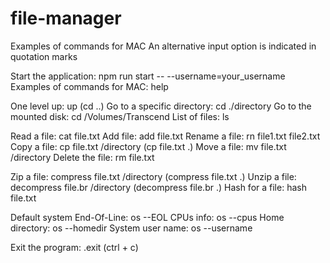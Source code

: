 # file-manager

Examples of commands for MAC
An alternative input option is indicated in quotation marks

Start the application: npm run start -- --username=your_username
Examples of commands for MAC: help

One level up: up (cd ..)
Go to a specific directory: cd ./directory
Go to the mounted disk: cd /Volumes/Transcend
List of files: ls

Read a file: cat file.txt
Add file: add file.txt
Rename a file: rn file1.txt file2.txt
Copy a file: cp file.txt /directory (cp file.txt .)
Move a file: mv file.txt /directory
Delete the file: rm file.txt

Zip a file: compress file.txt /directory (compress file.txt .)
Unzip a file: decompress file.br /directory (decompress file.br .)
Hash for a file: hash file.txt

Default system End-Of-Line: os --EOL
CPUs info: os --cpus
Home directory: os --homedir
System user name: os --username

Exit the program: .exit (ctrl + c)